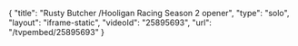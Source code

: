 {
    "title": "Rusty Butcher \/Hooligan Racing Season 2 opener",
    "type": "solo",
    "layout": "iframe-static",
    "videoId": "25895693",
    "url": "\/tvpembed\/25895693"
}